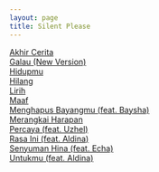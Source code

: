 ```yaml
---
layout: page
title: Silent Please
---
```


<div class="htl">
  <a href="/akhircerita-silentplease">
Akhir Cerita
  </a>
</div>
<div class="htl">
  <a href="/galau-newversion-silentplease">
Galau (New Version)
  </a>
</div>
<div class="htl">
  <a href="/hidupmu-silentplease">
Hidupmu
  </a>
</div>
<div class="htl">
  <a href="/hilang-silentplease">
Hilang
  </a>
</div>
<div class="htl">
  <a href="/lirih-silentplease">
Lirih
  </a>
</div>
<div class="htl">
  <a href="/maaf-silentplease">
Maaf
  </a>
</div>
<div class="htl">
  <a href="/menghapusbayangmu-featbaysha-silentplease">
Menghapus Bayangmu (feat. Baysha)
  </a>
</div>
<div class="htl">
  <a href="/merangkaiharapan-silentplease">
Merangkai Harapan
  </a>
</div>
<div class="htl">
  <a href="/percaya-featuzhel-silentplease">
Percaya (feat. Uzhel)
  </a>
</div>
<div class="htl">
  <a href="/rasaini-feataldina-silentplease">
Rasa Ini (feat. Aldina)
  </a>
</div>
<div class="htl">
  <a href="/senyumanhina-featecha-silentplease">
Senyuman Hina (feat. Echa)
  </a>
</div>
<div class="htl">
  <a href="/untukmu-feataldina-silentplease">
Untukmu (feat. Aldina)
  </a>
</div>
